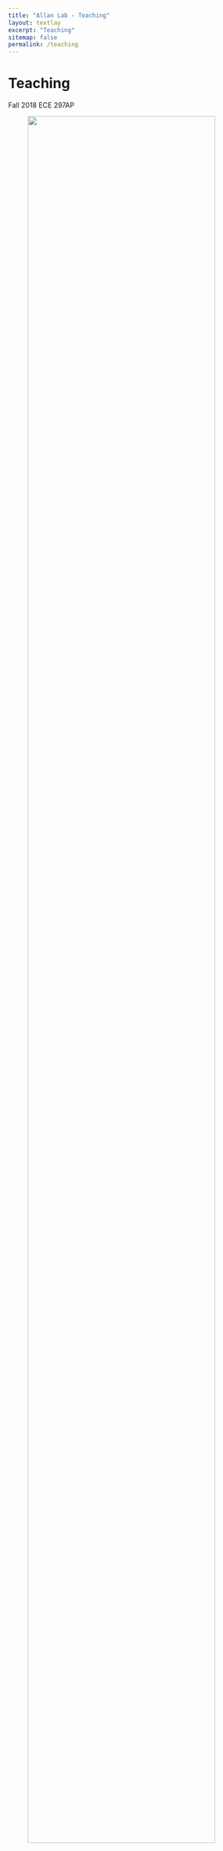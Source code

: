 ```yaml
---
title: "Allan Lab - Teaching"
layout: textlay
excerpt: "Teaching"
sitemap: false
permalink: /teaching
---
```


# Teaching

Fall 2018 ECE 297AP



<figure>
<img src="{{ site.url }}{{ site.baseurl }}/images/picpic/Gallery/DSC_0696.jpg" width="95%">
</figure>
